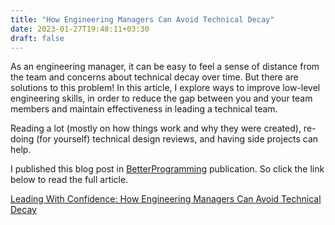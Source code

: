 ```yaml
---
title: "How Engineering Managers Can Avoid Technical Decay"
date: 2023-01-27T19:48:11+03:30
draft: false
---
```


As an engineering manager, it can be easy to feel a sense of distance from the team and concerns about technical decay over time. But there are solutions to this problem! In this article, I explore ways to improve low-level engineering skills, in order to reduce the gap between you and your team members and maintain effectiveness in leading a technical team.

Reading a lot (mostly on how things work and why they were created), re-doing (for yourself) technical design reviews, and having side projects can help.

I published this blog post in [BetterProgramming]("https://betterprogramming.pub/") publication. So click the link below to read the full article.

[Leading With Confidence: How Engineering Managers Can Avoid Technical Decay]("https://betterprogramming.pub/leading-with-confidence-how-engineering-managers-can-avoid-technical-decay-17653d115938")
